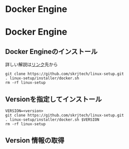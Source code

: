 # Docker Engine

# Docker Engine
## Docker Engineのインストール
詳しい解説は[リンク](https://github.com/skrjtech/linux-setup/edit/main/README.md#docker-install)先から

```
git clone https://github.com/skrjtech/linux-setup.git
. linux-setup/installer/docker.sh
rm -rf linux-setup
```
## Versionを指定してインストール
```
VERSION=<version>
git clone https://github.com/skrjtech/linux-setup.git
. linux-setup/installer/docker.sh $VERSION
rm -rf linux-setup
```
## Version 情報の取得